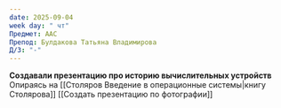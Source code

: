 ```yaml
---
date: 2025-09-04
week day: " чт"
Предмет: ААС
Препод: Булдакова Татьяна Владимирова
Д/З: "-"
---
```

**Создавали презентацию про историю вычислительных устройств**
Опираясь на [[Столяров Введение в операционные системы|книгу Столярова]]
[[Создать презентацию по фотографии]]